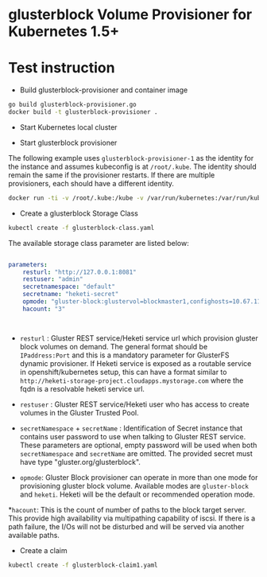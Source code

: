 # glusterblock Volume Provisioner for Kubernetes 1.5+


# Test instruction

* Build glusterblock-provisioner and container image

```bash
go build glusterblock-provisioner.go
docker build -t glusterblock-provisioner .
```

* Start Kubernetes local cluster

* Start glusterblock provisioner

The following example uses `glusterblock-provisioner-1` as the identity for the instance and assumes kubeconfig is at `/root/.kube`. The identity should remain the same if the provisioner restarts. If there are multiple provisioners, each should have a different identity.

```bash
docker run -ti -v /root/.kube:/kube -v /var/run/kubernetes:/var/run/kubernetes --privileged --net=host  glusterblock-provisioner /usr/local/bin/glusterblock-provisioner -master=http://127.0.0.1:8080 -kubeconfig=/kube/config -id=glusterblock-provisioner-1
```

* Create a glusterblock Storage Class

```bash
kubectl create -f glusterblock-class.yaml
```

The available storage class parameter are listed below:

```yaml

parameters:
    resturl: "http://127.0.0.1:8081"
    restuser: "admin"
    secretnamespace: "default"
    secretname: "heketi-secret"
    opmode: "gluster-block:glustervol=blockmaster1,confighosts=10.67.116.108"
    hacount: "3"




```

* `resturl` : Gluster REST service/Heketi service url which provision gluster block volumes on demand. The general format should be `IPaddress:Port` and this is a mandatory parameter for GlusterFS dynamic provisioner. If Heketi service is exposed as a routable service in openshift/kubernetes setup, this can have a format similar to
`http://heketi-storage-project.cloudapps.mystorage.com` where the fqdn is a resolvable heketi service url.

* `restuser` : Gluster REST service/Heketi user who has access to create volumes in the Gluster Trusted Pool.

* `secretNamespace` + `secretName` : Identification of Secret instance that contains user password to use when talking to Gluster REST service. These parameters are optional, empty password will be used when both `secretNamespace` and `secretName` are omitted. The provided secret must have type "gluster.org/glusterblock".

* `opmode`: Gluster Block provisioner can operate in more than one mode for provisioning gluster block volume. Available modes are `gluster-block` and `heketi`. Heketi will be the default or recommended operation mode.

*`hacount`: This is the count of number of paths to the block target server. This provide high availability via multipathing capability of iscsi. If there is a path failure, the I/Os will not be disturbed and will be served via another available paths.

* Create a claim

```bash
kubectl create -f glusterblock-claim1.yaml
```
